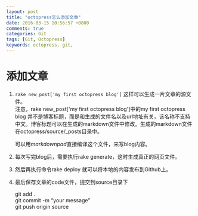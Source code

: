 ```yaml
---
layout: post
title: "octopress怎么添加文章"
date: 2016-03-15 10:56:57 +0800
comments: true
categories: Git
tags: [Git, Octopress]
keywords: octopress, git, 
---
```


# 添加文章 #
1. `rake new_post['my first octopress blog']` 这样可以生成一片文章的源文件。  
注意，rake new_post['my first octopress blog']中的my first octopress blog 并不是博客标题，而是和生成的文件名以及url地址有关，该名称不支持中文。博客标题可以在生成的markdown文件中修改。生成的markdown文件在octopress/source/_posts目录中。

	可以用*markdownpad*直接编译这个文件，来写blog内容。  

<!-- more -->

2.	每次写完blog后，需要执行rake generate，这时生成真正的网页文件。

3.	然后再执行命令rake deploy 就可以将本地的内容发布到Github上。

4.	最后保存文章的code文件，提交到source目录下  

	git add .  
	git commit -m “your message”  
	git push origin source  



